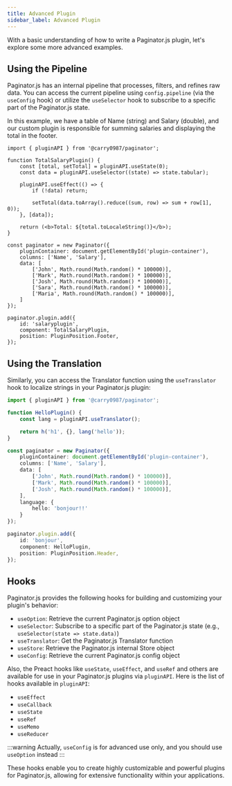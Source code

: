 ```yaml
---
title: Advanced Plugin
sidebar_label: Advanced Plugin
---
```


With a basic understanding of how to write a Paginator.js plugin, let's explore some more advanced examples.

## Using the Pipeline

Paginator.js has an internal pipeline that processes, filters, and refines raw data. You can access the current pipeline using `config.pipeline` (via the `useConfig` hook) or utilize the `useSelector` hook to subscribe to a specific part of the Paginator.js state.

In this example, we have a table of Name (string) and Salary (double), and our custom plugin is responsible for summing salaries and displaying the total in the footer.

```tsx
import { pluginAPI } from '@carry0987/paginator';

function TotalSalaryPlugin() {
    const [total, setTotal] = pluginAPI.useState(0);
    const data = pluginAPI.useSelector((state) => state.tabular);

    pluginAPI.useEffect(() => {
        if (!data) return;

        setTotal(data.toArray().reduce((sum, row) => sum + row[1], 0));
    }, [data]);

    return (<b>Total: ${total.toLocaleString()}</b>);
}

const paginator = new Paginator({
    pluginContainer: document.getElementById('plugin-container'),
    columns: ['Name', 'Salary'],
    data: [
        ['John', Math.round(Math.random() * 100000)],
        ['Mark', Math.round(Math.random() * 100000)],
        ['Josh', Math.round(Math.random() * 100000)],
        ['Sara', Math.round(Math.random() * 100000)],
        ['Maria', Math.round(Math.random() * 100000)],
    ]
});

paginator.plugin.add({
    id: 'salaryplugin',
    component: TotalSalaryPlugin,
    position: PluginPosition.Footer,
});
```

## Using the Translation

Similarly, you can access the Translator function using the `useTranslator` hook to localize strings in your Paginator.js plugin:

```ts
import { pluginAPI } from '@carry0987/paginator';
```

```ts paginator
function HelloPlugin() {
    const lang = pluginAPI.useTranslator();

    return h('h1', {}, lang('hello'));
}

const paginator = new Paginator({
    pluginContainer: document.getElementById('plugin-container'),
    columns: ['Name', 'Salary'],
    data: [
        ['John', Math.round(Math.random() * 100000)],
        ['Mark', Math.round(Math.random() * 100000)],
        ['Josh', Math.round(Math.random() * 100000)],
    ],
    language: {
        hello: 'bonjour!!'
    }
});

paginator.plugin.add({
    id: 'bonjour',
    component: HelloPlugin,
    position: PluginPosition.Header,
});
```

## Hooks

Paginator.js provides the following hooks for building and customizing your plugin's behavior:

- `useOption`: Retrieve the current Paginator.js option object
- `useSelector`: Subscribe to a specific part of the Paginator.js state (e.g., `useSelector(state => state.data)`)
- `useTranslator`: Get the Paginator.js Translator function
- `useStore`: Retrieve the Paginator.js internal Store object
- `useConfig`: Retrieve the current Paginator.js config object

Also, the Preact hooks like `useState`, `useEffect`, and `useRef` and others are available for use in your Paginator.js plugins via `pluginAPI`.
Here is the list of hooks available in `pluginAPI`:

- `useEffect`
- `useCallback`
- `useState`
- `useRef`
- `useMemo`
- `useReducer`

:::warning
Actually, `useConfig` is for advanced use only, and you should use `useOption` instead
:::

These hooks enable you to create highly customizable and powerful plugins for Paginator.js, allowing for extensive functionality within your applications.

